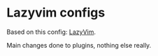 # Lazyvim configs

Based on this config: [LazyVim](https://github.com/LazyVim/LazyVim).

Main changes done to plugins, nothing else really.
